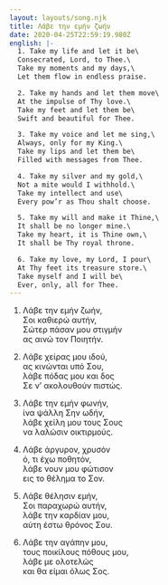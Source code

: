 ```yaml
---
layout: layouts/song.njk
title: Λάβε την εμήν ζωήν
date: 2020-04-25T22:59:19.980Z
english: |-
  1. Take my life and let it be\
  Consecrated, Lord, to Thee.\
  Take my moments and my days,\
  Let them flow in endless praise.

  2. Take my hands and let them move\
  At the impulse of Thy love.\
  Take my feet and let them be\
  Swift and beautiful for Thee.

  3. Take my voice and let me sing,\
  Always, only for my King.\
  Take my lips and let them be\
  Filled with messages from Thee.

  4. Take my silver and my gold,\
  Not a mite would I withhold.\
  Take my intellect and use\
  Every pow’r as Thou shalt choose.

  5. Take my will and make it Thine,\
  It shall be no longer mine.\
  Take my heart, it is Thine own,\
  It shall be Thy royal throne.

  6. Take my love, my Lord, I pour\
  At Thy feet its treasure store.\
  Take myself and I will be\
  Ever, only, all for Thee.
---
```

1. Λάβε την εμήν ζωήν,\
Σοι καθιερώ αυτήν,\
Σώτερ πάσαν μου στιγμήν\
ας αινώ τον Ποιητήν.

2. Λάβε χείρας μου ιδού,\
ας κινώνται υπό Σου,\
λάβε πόδας μου και δος\
Σε ν’ ακολουθούν πιστώς.

3. Λάβε την εμήν φωνήν,\
ίνα ψάλλη Σην ωδήν,\
λάβε χείλη μου τους Σους\
να λαλώσιν οικτιρμούς.

4. Λάβε άργυρον, χρυσόν\
ό, τι έχω ποθητόν,\
λάβε νουν μου φώτισον\
εις το θέλημα το Σον.

5. Λάβε θέλησιν εμήν,\
Σοι παραχωρώ αυτήν,\
λάβε την καρδίαν μου,\
αύτη έστω θρόνος Σου.

6. Λάβε την αγάπην μου,\
τους ποικίλους πόθους μου,\
λάβε με ολοτελώς\
και θα είμαι όλως Σος.
